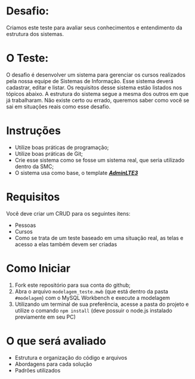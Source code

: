 # Desafio:
Criamos este teste para avaliar seus conhecimentos e entendimento da estrutura dos sistemas.

# O Teste:
O desafio é desenvolver um sistema para gerenciar os cursos realizados pela nossa equipe de Sistemas de Informação.
Esse sistema deverá cadastrar, editar e listar.
Os requisitos desse sistema estão listados nos tópicos abaixo.
A estrutura do sistema segue a mesma dos outros em que já trabalharam.
Não existe certo ou errado, queremos saber como você se sai em situações reais como esse desafio.

# Instruções
- Utilize boas práticas de programação;
- Utilize boas práticas de Git;
- Crie esse sistema como se fosse um sistema real, que seria utilizado dentro da SMC;
- O sistema usa como base, o template **_[AdminLTE3](https://adminlte.io/themes/v3/)_**

# Requisitos
Você deve criar um CRUD para os seguintes itens:
- Pessoas
- Cursos
- Como se trata de um teste baseado em uma situação real, as telas e acesso a elas também devem ser criadas

# Como Iniciar
1. Fork este repositório para sua conta do github;
2. Abra o arquivo `modelagem_teste.mwb` (que está dentro da pasta `#modelagem`) com o MySQL Workbench e execute a modelagem
3. Utilizando um terminal de sua preferência, acesse a pasta do projeto e utilize o comando `npm install` (deve possuir o node.js instalado previamente em seu PC)

# O que será avaliado
- Estrutura e organização do código e arquivos
- Abordagens para cada solução
- Padrões utilizados
